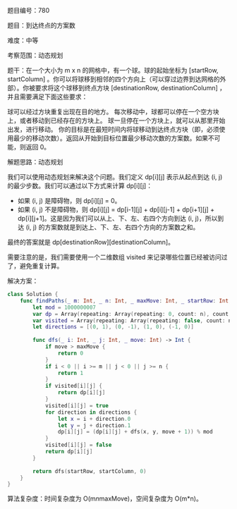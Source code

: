 题目编号：780

题目：到达终点的方案数

难度：中等

考察范围：动态规划

题干：在一个大小为 m x n 的网格中，有一个球。球的起始坐标为 [startRow, startColumn] 。你可以将球移到相邻的四个方向上（可以穿过边界到达网格的外部）。你被要求将这个球移到终点方块 [destinationRow, destinationColumn] ，并且需要满足下面这些要求：

球可以经过方块重复出现在目的地方。
每次移动中，球都可以停在一个空方块上，或者移动到已经存在的方块上。
球一旦停在一个方块上，就可以从那里开始出发，进行移动。
你的目标是在最短时间内将球移动到达终点方块（即，必须使用最少的移动次数）。返回从开始到目标位置最少移动次数的方案数。如果不可能，则返回 0。

解题思路：动态规划

我们可以使用动态规划来解决这个问题。我们定义 dp[i][j] 表示从起点到达 (i, j) 的最少步数。我们可以通过以下方式来计算 dp[i][j]：

- 如果 (i, j) 是障碍物，则 dp[i][j] = 0。
- 如果 (i, j) 不是障碍物，则 dp[i][j] = dp[i-1][j] + dp[i][j-1] + dp[i+1][j] + dp[i][j+1]。这是因为我们可以从上、下、左、右四个方向到达 (i, j)，所以到达 (i, j) 的方案数就是到达上、下、左、右四个方向的方案数之和。

最终的答案就是 dp[destinationRow][destinationColumn]。

需要注意的是，我们需要使用一个二维数组 visited 来记录哪些位置已经被访问过了，避免重复计算。

解决方案：

```swift
class Solution {
    func findPaths(_ m: Int, _ n: Int, _ maxMove: Int, _ startRow: Int, _ startColumn: Int, _ destinationRow: Int, _ destinationColumn: Int) -> Int {
        let mod = 1000000007
        var dp = Array(repeating: Array(repeating: 0, count: n), count: m)
        var visited = Array(repeating: Array(repeating: false, count: n), count: m)
        let directions = [(0, 1), (0, -1), (1, 0), (-1, 0)]
        
        func dfs(_ i: Int, _ j: Int, _ move: Int) -> Int {
            if move > maxMove {
                return 0
            }
            if i < 0 || i >= m || j < 0 || j >= n {
                return 1
            }
            if visited[i][j] {
                return dp[i][j]
            }
            visited[i][j] = true
            for direction in directions {
                let x = i + direction.0
                let y = j + direction.1
                dp[i][j] = (dp[i][j] + dfs(x, y, move + 1)) % mod
            }
            visited[i][j] = false
            return dp[i][j]
        }
        
        return dfs(startRow, startColumn, 0)
    }
}
```

算法复杂度：时间复杂度为 O(m*n*maxMove)，空间复杂度为 O(m*n)。